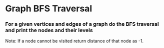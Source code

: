 # Graph BFS Traversal

### For a given vertices and edges of a graph do the BFS traversal and print the nodes and their levels

Note: If a node cannot be visited return distance of that node as -1.
